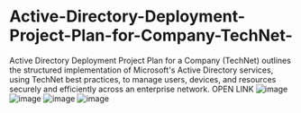 # Active-Directory-Deployment-Project-Plan-for-Company-TechNet-
Active Directory Deployment Project Plan for a Company (TechNet) outlines the structured implementation of Microsoft's Active Directory services, using TechNet best practices, to manage users, devices, and resources securely and efficiently across an enterprise network. OPEN LINK
![image](https://github.com/user-attachments/assets/c7a3072c-2da4-4670-87f7-c62444a61bfe)
![image](https://github.com/user-attachments/assets/711ea98a-ad58-4782-9b12-3ef97c1344a4)
![image](https://github.com/user-attachments/assets/6b006214-7270-4e8d-8c3f-5f6b08e8f772)
![image](https://github.com/user-attachments/assets/8710eb36-9d59-4223-93df-74754dcc2b2b)
